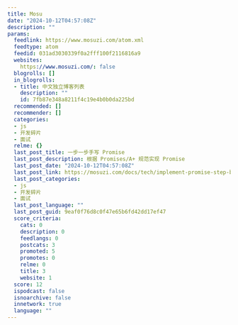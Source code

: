 ```yaml
---
title: Mosu
date: "2024-10-12T04:57:08Z"
description: ""
params:
  feedlink: https://www.mosuzi.com/atom.xml
  feedtype: atom
  feedid: 031ad3030339f0a2fff100f2116816a9
  websites:
    https://www.mosuzi.com/: false
  blogrolls: []
  in_blogrolls:
  - title: 中文独立博客列表
    description: ""
    id: 7fb87e348a8211f4c19e4b0b0da225bd
  recommended: []
  recommender: []
  categories:
  - js
  - 开发碎片
  - 面试
  relme: {}
  last_post_title: 一步一步手写 Promise
  last_post_description: 根据 Promises/A+ 规范实现 Promise
  last_post_date: "2024-10-12T04:57:08Z"
  last_post_link: https://mosuzi.com/docs/tech/implement-promise-step-by-step/
  last_post_categories:
  - js
  - 开发碎片
  - 面试
  last_post_language: ""
  last_post_guid: 9eaf0f76d8c0f47e65b6fd42dd17ef47
  score_criteria:
    cats: 0
    description: 0
    feedlangs: 0
    postcats: 3
    promoted: 5
    promotes: 0
    relme: 0
    title: 3
    website: 1
  score: 12
  ispodcast: false
  isnoarchive: false
  innetwork: true
  language: ""
---
```


